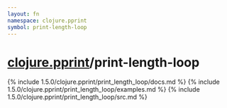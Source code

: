 ```yaml
---
layout: fn
namespace: clojure.pprint
symbol: print-length-loop
---
```


# [clojure.pprint](../)/print-length-loop

{% include 1.5.0/clojure.pprint/print_length_loop/docs.md %}
{% include 1.5.0/clojure.pprint/print_length_loop/examples.md %}
{% include 1.5.0/clojure.pprint/print_length_loop/src.md %}


